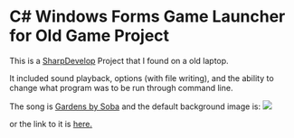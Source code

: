 # C# Windows Forms Game Launcher for Old Game Project

This is a [SharpDevelop](https://github.com/icsharpcode/SharpDevelop) Project that I found on a old laptop. 

It included sound playback, options (with file writing), and the ability to change what program was to be run through command line.

The song is [Gardens by Soba](https://soundcloud.com/sobasoba/gardens) and the default background image is: ![](https://i.imgur.com/F7GGSXw.jpeg)

or the link to it is [here.](https://imgur.com/F7GGSXw)